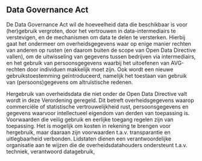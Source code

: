 ## Data Governance Act

De Data Governance Act wil de hoeveelheid data die beschikbaar is voor (her)gebruik vergroten, door het vertrouwen in data-intermediairs te verstevigen, en de mechanismen om data te delen te versterken. Hierbij gaat het ondermeer om overheidsgegevens waar op enige manier rechten van anderen op rusten (en daarom buiten de scope van Open Data Directive vallen), om de uitwisseling van gegevens tussen bedrijven via intermediairs, en het gebruik van persoonsgegevens waarbij het uitoefenen van AVG-rechten door individuen makkelijk moet zijn. Ook wordt een nieuwe gebruikstoestemming geïntroduceerd, namelijk het toestaan van gebruik van (persoons)gegevens om altruïstische redenen.

Hergebruik van overheidsdata die niet onder de Open Data Directive valt wordt in deze Verordening geregeld. Dit betreft overheidsgegevens waarop commerciële of statistische vertrouwelijkheid rust, persoonsgegevens en gegevens waarvoor intellectueel eigendom van derden van toepassing is. Voorwaarden die veilig gebruik en eerlijke toegang regelen zijn van toepassing. Het is mogelijk om kosten in rekening te brengen voor hergebruik, maar daaraan zijn voorwaarden t.a.v. transparantie en uitlegbaarheid verbonden. Lidstaten dienen een verantwoordelijke organisatie aan te wijzen die de overheidsdatahouders ondersteunt t.a.v. techniek, verantwoord datagebruik, 
